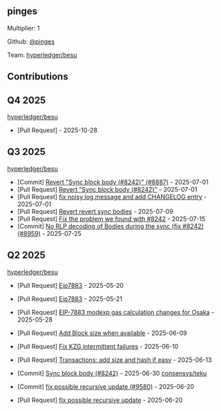 
## pinges
Multiplier: 1

Github: [@pinges](https://github.com/pinges)

Team: [hyperledger/besu](https://github.com/hyperledger/besu/pulls?q=author%3Apinges)

## Contributions

## Q4 2025


[hyperledger/besu](https://github.com/hyperledger/besu)
* [Pull Request] []() - 2025-10-28
## Q3 2025


[hyperledger/besu](https://github.com/hyperledger/besu)
* [Commit] [Revert "Sync block body (#8242)" (#8887)](https://github.com/hyperledger/besu/commit/4e2efab6a4709346e26d694f7e345e2c0d6a23d7) - 2025-07-01
* [Pull Request] [Revert "Sync block body (#8242)"](https://github.com/hyperledger/besu/pull/8887) - 2025-07-01
* [Pull Request] [fix noisy log message and add CHANGELOG entry](https://github.com/hyperledger/besu/pull/8886) - 2025-07-01
* [Pull Request] [Revert revert sync bodies](https://github.com/hyperledger/besu/pull/8939) - 2025-07-09
* [Pull Request] [Fix the problem we found with #8242](https://github.com/hyperledger/besu/pull/8959) - 2025-07-15
* [Commit] [No RLP decoding of Bodies during the sync (fix #8242) (#8959)](https://github.com/hyperledger/besu/commit/5bdb2d97bfa05819da89675209402428edcd805c) - 2025-07-25
## Q2 2025

[hyperledger/besu](https://github.com/hyperledger/besu)
* [Pull Request] [Eip7883](https://github.com/hyperledger/besu/pull/8650) - 2025-05-20
* [Pull Request] [Eip7883](https://github.com/hyperledger/besu/pull/8657) - 2025-05-21
* [Pull Request] [EIP-7883 modexp gas calculation changes for Osaka](https://github.com/hyperledger/besu/pull/8707) - 2025-05-28
* [Pull Request] [Add Block size when available](https://github.com/hyperledger/besu/pull/8772) - 2025-06-09
* [Pull Request] [Fix KZG intermittent failures](https://github.com/hyperledger/besu/pull/8781) - 2025-06-10
* [Pull Request] [Transactions: add size and hash if easy](https://github.com/hyperledger/besu/pull/8816) - 2025-06-13

* [Commit] [Sync block body (#8242)](https://github.com/hyperledger/besu/commit/2fb25ce667ff01fae016f1de416234c98c59941c) - 2025-06-30
[consensys/teku](https://github.com/consensys/teku)
* [Commit] [fix possible recursive update (#9580)](https://github.com/Consensys/teku/commit/37b61654d82185310b9a35230a9ec3c1c944abd1) - 2025-06-20
* [Pull Request] [fix possible recursive update](https://github.com/Consensys/teku/pull/9580) - 2025-06-20
